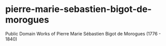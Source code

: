 # pierre-marie-sebastien-bigot-de-morogues
Public Domain Works of Pierre Marie Sébastien Bigot de Morogues (1776 - 1840)
